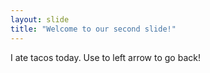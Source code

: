 ```yaml
---
layout: slide
title: "Welcome to our second slide!"
---
```

I ate tacos today.
Use to left arrow to go back!
